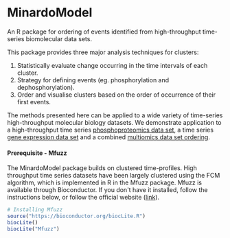 # MinardoModel

An R package for ordering of events identified from high-throughput time-series biomolecular data sets.

This package provides three major analysis techniques for clusters:
1. Statistically evaluate change occurring in the time intervals of each cluster.
2. Strategy for defining events (eg. phosphorylation and dephosphorylation).  
3. Order and visualise clusters based on the order of occurrence of their first events.


The methods presented here can be applied to a wide variety of time-series high-throughput molecular biology datasets. We demonstrate application to a high-throughput time series [phosphoproteomics data set](./phospho.md), a time series [gene expression data set](./ge.md) and a combined [multiomics data set ordering](./multiomics.md).



#### Prerequisite - Mfuzz

The MinardoModel package builds on clustered time-profiles. High throughput time series datasets have been largely clustered using the FCM algorithm, which is implemented in R in the Mfuzz package. Mfuzz is available through Bioconductor. If you don't have it installed, follow the instructions below, or follow the official website ([link](https://doi.org/doi:10.18129/B9.bioc.Mfuzz)).

```R
# Installing Mfuzz
source("https://bioconductor.org/biocLite.R")
biocLite()
biocLite("Mfuzz")
```
